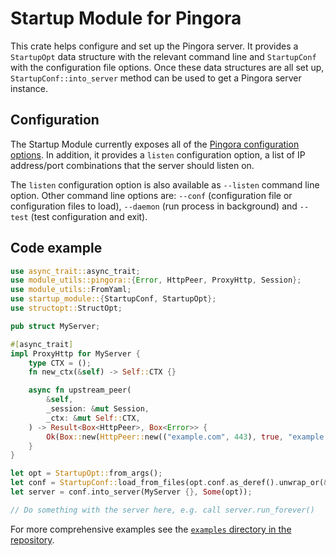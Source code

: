 # Startup Module for Pingora

This crate helps configure and set up the Pingora server. It provides a `StartupOpt` data
structure with the relevant command line and `StartupConf` with the configuration file
options. Once these data structures are all set up, `StartupConf::into_server` method can be
used to get a Pingora server instance.

## Configuration

The Startup Module currently exposes all of the
[Pingora configuration options](module_utils::pingora::ServerConf). In addition, it provides
a `listen` configuration option, a list of IP address/port combinations that the server should
listen on.

The `listen` configuration option is also available as `--listen` command line option. Other
command line options are: `--conf` (configuration file or configuration files to load),
`--daemon` (run process in background) and `--test` (test configuration and exit).

## Code example

```rust
use async_trait::async_trait;
use module_utils::pingora::{Error, HttpPeer, ProxyHttp, Session};
use module_utils::FromYaml;
use startup_module::{StartupConf, StartupOpt};
use structopt::StructOpt;

pub struct MyServer;

#[async_trait]
impl ProxyHttp for MyServer {
    type CTX = ();
    fn new_ctx(&self) -> Self::CTX {}

    async fn upstream_peer(
        &self,
        _session: &mut Session,
        _ctx: &mut Self::CTX,
    ) -> Result<Box<HttpPeer>, Box<Error>> {
        Ok(Box::new(HttpPeer::new(("example.com", 443), true, "example.com".to_owned())))
    }
}

let opt = StartupOpt::from_args();
let conf = StartupConf::load_from_files(opt.conf.as_deref().unwrap_or(&[])).unwrap();
let server = conf.into_server(MyServer {}, Some(opt));

// Do something with the server here, e.g. call server.run_forever()
```

For more comprehensive examples see the [`examples` directory in the repository](https://github.com/palant/pingora-utils/tree/main/examples).
